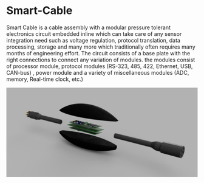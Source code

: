 # Smart-Cable
Smart Cable is a cable assembly with a modular pressure tolerant electronics circuit embedded inline which can take care of any sensor integration need such as voltage regulation, protocol translation, data processing, storage and many more which traditionally often requires many months of engineering effort. The circuit consists of a base plate with the right connections to connect any variation of modules. the modules consist of processor module, protocol modules (RS-323, 485, 422, Ethernet, USB, CAN-bus) , power module and a variety of miscellaneous modules (ADC, memory, Real-time clock, etc.)

![alt text](https://github.com/Cyprus-Subsea/Smart-Cable/blob/main/Pictures/Smart%20Cable%20Rendering.jpg)
